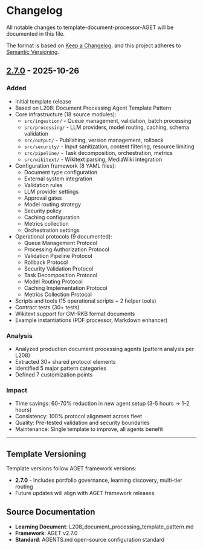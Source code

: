 # Changelog

All notable changes to template-document-processor-AGET will be documented in this file.

The format is based on [Keep a Changelog](https://keepachangelog.com/en/1.0.0/),
and this project adheres to [Semantic Versioning](https://semver.org/spec/v2.0.0.html).

## [2.7.0] - 2025-10-26

### Added
- Initial template release
- Based on L208: Document Processing Agent Template Pattern
- Core infrastructure (18 source modules):
  - `src/ingestion/` - Queue management, validation, batch processing
  - `src/processing/` - LLM providers, model routing, caching, schema validation
  - `src/output/` - Publishing, version management, rollback
  - `src/security/` - Input sanitization, content filtering, resource limiting
  - `src/pipeline/` - Task decomposition, orchestration, metrics
  - `src/wikitext/` - Wikitext parsing, MediaWiki integration
- Configuration framework (8 YAML files):
  - Document type configuration
  - External system integration
  - Validation rules
  - LLM provider settings
  - Approval gates
  - Model routing strategy
  - Security policy
  - Caching configuration
  - Metrics collection
  - Orchestration settings
- Operational protocols (9 documented):
  - Queue Management Protocol
  - Processing Authorization Protocol
  - Validation Pipeline Protocol
  - Rollback Protocol
  - Security Validation Protocol
  - Task Decomposition Protocol
  - Model Routing Protocol
  - Caching Implementation Protocol
  - Metrics Collection Protocol
- Scripts and tools (15 operational scripts + 2 helper tools)
- Contract tests (30+ tests)
- Wikitext support for GM-RKB format documents
- Example instantiations (PDF processor, Markdown enhancer)

### Analysis
- Analyzed production document processing agents (pattern analysis per L208)
- Extracted 30+ shared protocol elements
- Identified 5 major pattern categories
- Defined 7 customization points

### Impact
- Time savings: 60-70% reduction in new agent setup (3-5 hours → 1-2 hours)
- Consistency: 100% protocol alignment across fleet
- Quality: Pre-tested validation and security boundaries
- Maintenance: Single template to improve, all agents benefit

---

## Template Versioning

Template versions follow AGET framework versions:
- **2.7.0** - Includes portfolio governance, learning discovery, multi-tier routing
- Future updates will align with AGET framework releases

## Source Documentation

- **Learning Document**: L208_document_processing_template_pattern.md
- **Framework**: AGET v2.7.0
- **Standard**: AGENTS.md open-source configuration standard

[2.7.0]: https://github.com/aget-framework/template-document-processor-AGET/releases/tag/v2.7.0
